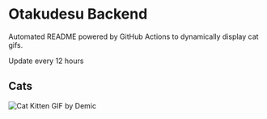 # Otakudesu Backend

Automated README powered by GitHub Actions to dynamically display cat gifs.

 Update every 12 hours

## Cats

![Cat Kitten GIF by Demic](https://media3.giphy.com/media/3oriO0OEd9QIDdllqo/200.gif?cid=9acd02daisrheb5hlrtdt2turfuwckxpj62hizk9kasgluct&ep=v1_gifs_search&rid=200.gif&ct=g)
